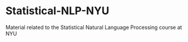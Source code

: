 Statistical-NLP-NYU
===================

Material related to the Statistical Natural Language Processing course at NYU
